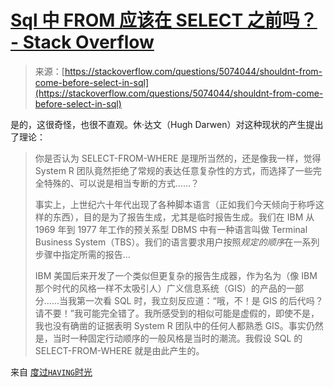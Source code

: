 <!--yml

类别：未分类

日期：2024-05-27 15:09:37

-->

# [Sql 中 FROM 应该在 SELECT 之前吗？ - Stack Overflow](https://stackoverflow.com/questions/5074044/shouldnt-from-come-before-select-in-sql)

> 来源：[https://stackoverflow.com/questions/5074044/shouldnt-from-come-before-select-in-sql](https://stackoverflow.com/questions/5074044/shouldnt-from-come-before-select-in-sql)

是的，这很奇怪，也很不直观。休·达文（Hugh Darwen）对这种现状的产生提出了理论：

> 你是否认为 SELECT-FROM-WHERE 是理所当然的，还是像我一样，觉得 System R 团队竟然拒绝了常规的表达任意复杂性的方式，而选择了一些完全特殊的、可以说是相当专断的方式……？
> 
> 事实上，上世纪六十年代出现了各种脚本语言（正如我们今天倾向于称呼这样的东西），目的是为了报告生成，尤其是临时报告生成。我们在 IBM 从 1969 年到 1977 年工作的预关系型 DBMS 中有一种语言叫做 Terminal Business System（TBS）。我们的语言要求用户按照*规定的顺序*在一系列步骤中指定所需的报告…
> 
> IBM 美国后来开发了一个类似但更复杂的报告生成器，作为名为（像 IBM 那个时代的风格一样不太吸引人）广义信息系统（GIS）的产品的一部分……当我第一次看 SQL 时，我立刻反应道：“哦，不！是 GIS 的后代吗？请不要！”我可能完全错了。我所感受到的相似可能是虚假的，即使不是，我也没有确凿的证据表明 System R 团队中的任何人都熟悉 GIS。事实仍然是，当时一种固定行动顺序的一般风格是当时的潮流。我假设 SQL 的 SELECT-FROM-WHERE 就是由此产生的。

来自 [度过`HAVING`时光](http://www.dcs.warwick.ac.uk/~hugh/TTM/HAVING-A-Blunderful-Time.html)
